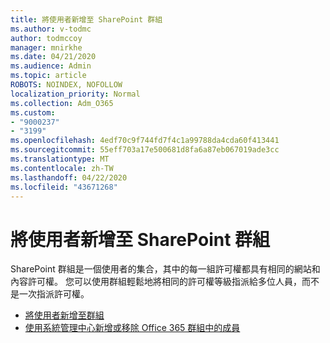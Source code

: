 ```yaml
---
title: 將使用者新增至 SharePoint 群組
ms.author: v-todmc
author: todmccoy
manager: mnirkhe
ms.date: 04/21/2020
ms.audience: Admin
ms.topic: article
ROBOTS: NOINDEX, NOFOLLOW
localization_priority: Normal
ms.collection: Adm_O365
ms.custom:
- "9000237"
- "3199"
ms.openlocfilehash: 4edf70c9f744fd7f4c1a99788da4cda60f413441
ms.sourcegitcommit: 55eff703a17e500681d8fa6a87eb067019ade3cc
ms.translationtype: MT
ms.contentlocale: zh-TW
ms.lasthandoff: 04/22/2020
ms.locfileid: "43671268"
---
```

# <a name="add-users-to-a-sharepoint-group"></a>將使用者新增至 SharePoint 群組

SharePoint 群組是一個使用者的集合，其中的每一組許可權都具有相同的網站和內容許可權。 您可以使用群組輕鬆地將相同的許可權等級指派給多位人員，而不是一次指派許可權。

- [將使用者新增至群組](https://docs.microsoft.com/sharepoint/customize-sharepoint-site-permissions#add-users-to-a-group)
- [使用系統管理中心新增或移除 Office 365 群組中的成員](https://docs.microsoft.com/office365/admin/create-groups/add-or-remove-members-from-groups?view=o365-worldwide)